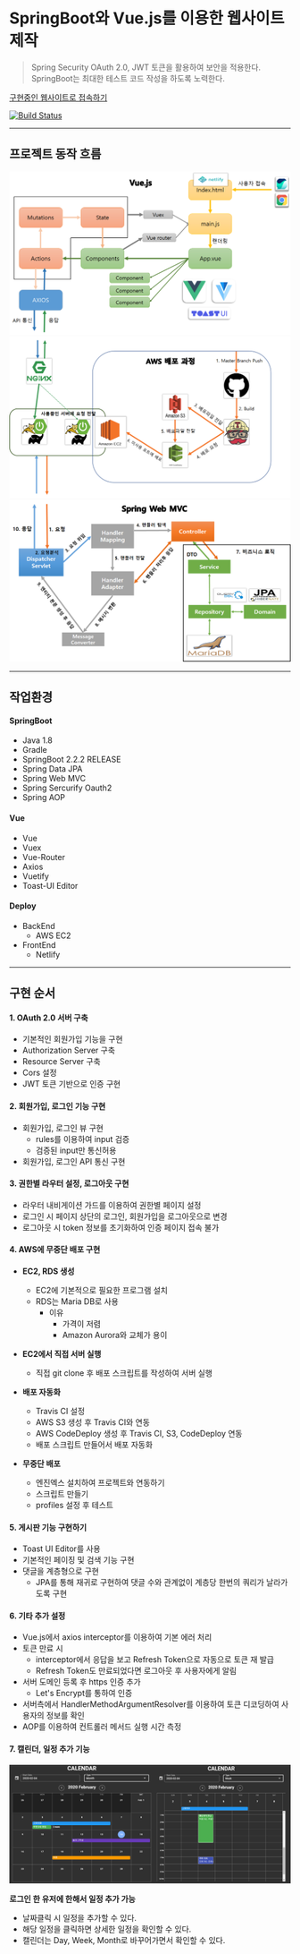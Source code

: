 # SpringBoot와 Vue.js를 이용한 웹사이트 제작
> Spring Security OAuth 2.0, JWT 토큰을 활용하여 보안을 적용한다.
> SpringBoot는 최대한 테스트 코드 작성을 하도록 노력한다.

[구현중인 웹사이트로 접속하기](https://naughty-murdock-133815.netlify.com/)

[![Build Status](https://travis-ci.org/DongmyeongLee22/msa-study.svg?branch=master)](https://travis-ci.org/DongmyeongLee22/msa-study)

---
## 프로젝트 동작 흐름
![img](./images/front.png)
![img](./images/aws.png)
![img](./images/back.png)


---

## 작업환경
#### SpringBoot
 - Java 1.8
 - Gradle
 - SpringBoot 2.2.2 RELEASE  
 - Spring Data JPA
 - Spring Web MVC
 - Spring Sercurify Oauth2
 - Spring AOP


#### Vue
 - Vue
 - Vuex
 - Vue-Router
 - Axios
 - Vuetify
 - Toast-UI Editor

#### Deploy
- BackEnd
  - AWS EC2
- FrontEnd
  - Netlify
---
## 구현 순서
#### 1. OAuth 2.0 서버 구축
- 기본적인 회원가입 기능을 구현
- Authorization Server 구축
- Resource Server 구축
- Cors 설정
- JWT 토큰 기반으로 인증 구현

#### 2. 회원가입, 로그인 기능 구현
- 회원가입, 로그인 뷰 구현
  - rules를 이용하여 input 검증
  - 검증된 input만 통신허용
- 회원가입, 로그인 API 통신 구현

#### 3. 권한별 라우터 설정, 로그아웃 구현
- 라우터 내비게이션 가드를 이용하여 권한별 페이지 설정
- 로그인 시 페이지 상단의 로그인, 회원가입을 로그아웃으로 변경
- 로그아웃 시 token 정보를 초기화하여 인증 페이지 접속 불가


#### 4. AWS에 무중단 배포 구현
- **EC2, RDS 생성**
  - EC2에 기본적으로 필요한 프로그램 설치
  - RDS는 Maria DB로 사용
    - 이유
      - 가격이 저렴
      - Amazon Aurora와 교체가 용이

- **EC2에서 직접 서버 실행**
  - 직접 git clone 후 배포 스크립트를 작성하여 서버 실행

- **배포 자동화**
    - Travis CI 설정
    - AWS S3 생성 후 Travis CI와 연동
    - AWS CodeDeploy 생성 후 Travis CI, S3, CodeDeploy 연동
    - 배포 스크립트 만들어서 배포 자동화

- **무중단 배포**
    - 엔진엑스 설치하여 프로젝트와 연동하기
    - 스크립트 만들기
    - profiles 설정 후 테스트


#### 5. 게시판 기능 구현하기
- Toast UI Editor를 사용
- 기본적인 페이징 및 검색 기능 구현
- 댓글을 계층형으로 구현
  - JPA를 통해 재귀로 구현하여 댓글 수와 관계없이 계층당 한번의 쿼리가 날라가도록 구현

#### 6. 기타 추가 설정
- Vue.js에서 axios interceptor를 이용하여 기본 에러 처리
- 토큰 만료 시
  - interceptor에서 응답을 보고 Refresh Token으로 자동으로 토큰 재 발급
  - Refresh Token도 만료되었다면 로그아웃 후 사용자에게 알림
- 서버 도메인 등록 후 https 인증 추가
  - Let's Encrypt를 통하여 인증
- 서버측에서 HandlerMethodArgumentResolver를 이용하여 토큰 디코딩하여 사용자의 정보를 확인
- AOP를 이용하여 컨트롤러 메서드 실행 시간 측정

#### 7. 캘린더, 일정 추가 기능
![img](./images/calendar.png)

**로그인 한 유저에 한해서 일정 추가 가능**

- 날짜클릭 시 일정을 추가할 수 있다.
- 해당 일정을 클릭하면 상세한 일정을 확인할 수 있다.
- 캘린더는 Day, Week, Month로 바꾸어가면서 확인할 수 있다.
